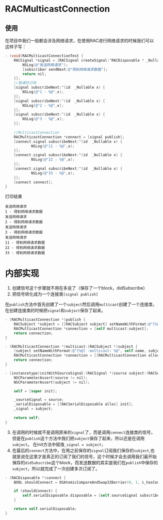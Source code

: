 # RACMulticastConnection

## 使用

在项目中我们一般都会涉及网络请求，在使用RAC进行网络请求的时候我们可以这样子写：

```objective-c
- (void)RACMulticastConnectionTest {
    RACSignal *signal = [RACSignal createSignal:^RACDisposable * _Nullable(id<RACSubscriber>  _Nonnull subscriber) {
        NSLog(@"发送网络请求");
        [subscriber sendNext:@"得到网络请求数据"];
        return nil;
    }];
    //普通的订阅
    [signal subscribeNext:^(id  _Nullable x) {
        NSLog(@"1 - %@",x);
    }];
    [signal subscribeNext:^(id  _Nullable x) {
        NSLog(@"2 - %@",x);
    }];
    [signal subscribeNext:^(id  _Nullable x) {
        NSLog(@"3 - %@",x);
    }];
    
    //MulticastConnection
    RACMulticastConnection *connect = [signal publish];
    [connect.signal subscribeNext:^(id  _Nullable x) {
            NSLog(@"11 - %@",x);
    }];
    [connect.signal subscribeNext:^(id  _Nullable x) {
            NSLog(@"22 - %@",x);
    }];
    [connect.signal subscribeNext:^(id  _Nullable x) {
            NSLog(@"33 - %@",x);
    }];
    [connect connect];
}
```

打印结果

```
发送网络请求
1 - 得到网络请求数据
发送网络请求
2 - 得到网络请求数据
发送网络请求
3 - 得到网络请求数据
发送网络请求
11 - 得到网络请求数据
22 - 得到网络请求数据
33 - 得到网络请求数据
```

# 内部实现

1. 创建信号这个步骤就不用在多说了（保存了一个block，didSubscribe）
2. 把信号转化成为一个连接类`[signal publish]`

​		在`publish`方法中首先创建了一个`subject`然后调用`multicast`创建了一个连接类，在创建连接类的时候把`signal`和`subject`保存了起来。

```objective-c
- (RACMulticastConnection *)publish {
	RACSubject *subject = [[RACSubject subject] setNameWithFormat:@"[%@] -publish", self.name];
	RACMulticastConnection *connection = [self multicast:subject];
	return connection;
}

- (RACMulticastConnection *)multicast:(RACSubject *)subject {
	[subject setNameWithFormat:@"[%@] -multicast: %@", self.name, subject.name];
	RACMulticastConnection *connection = [[RACMulticastConnection alloc] initWithSourceSignal:self subject:subject];
	return connection;
}
```

```objective-c
- (instancetype)initWithSourceSignal:(RACSignal *)source subject:(RACSubject *)subject {
	NSCParameterAssert(source != nil);
	NSCParameterAssert(subject != nil);

	self = [super init];

	_sourceSignal = source;
	_serialDisposable = [[RACSerialDisposable alloc] init];
	_signal = subject;
	
	return self;
}
```

3. 在调用的时候就不是调用原来的`signal`了，而是调用`connect`连接类的信号，但是在`publish`这个方法中我们把`subject`保存了起来，所以还是在调用`subject`。
    在init方法中赋值`_signal = subject;`
4. 在最后的`connect`方法中，在用之前保存的`signal`订阅我们保存的`subject`,也就是说在这里才是真正的订阅了我们的信号，这个时候才会去调用我们最开始保存的`didSubscribe`这个block，而发送数据的其实是我们在`publish`中保存的`subject`，所以就完成了一次创建多次订阅了。

```objective-c
- (RACDisposable *)connect {
	BOOL shouldConnect = OSAtomicCompareAndSwap32Barrier(0, 1, &_hasConnected);

	if (shouldConnect) {
		self.serialDisposable.disposable = [self.sourceSignal subscribe:_signal];
	}

	return self.serialDisposable;
}
```









































